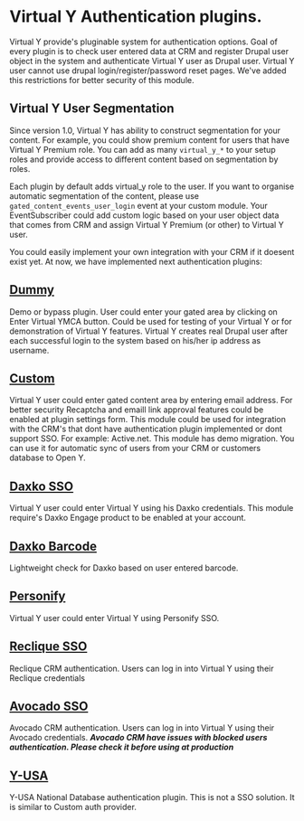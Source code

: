 # Virtual Y Authentication plugins.

Virtual Y provide's pluginable system for authentication options.
Goal of every plugin is to check user entered data at CRM and register Drupal user object in the system and authenticate 
Virtual Y user as Drupal user. Virtual Y user cannot use drupal login/register/password reset pages. 
We've added this restrictions for better security of this module.

## Virtual Y User Segmentation

Since version 1.0, Virtual Y has ability to construct segmentation for your content.
For example, you could show premium content for users that have Virtual Y Premium role.
You can add as many `virtual_y_*` to your setup roles and provide access to different content based on segmentation by roles.

Each plugin by default adds virtual_y role to the user. If you want to organise automatic segmentation of the content, please use
`gated_content_events_user_login` event at your custom module.
Your EventSubscriber could add custom logic based on your user object data that comes from CRM and assign Virtual Y Premium (or other) to Virtual Y user.

You could easily implement your own integration with your CRM if it doesent exist yet.
At now, we have implemented next authentication plugins:

## [Dummy](https://github.com/ymcatwincities/openy_gated_content/tree/master/modules/openy_gc_auth/modules/openy_gc_auth_example)

Demo or bypass plugin. User could enter your gated area by clicking on Enter Virtual YMCA button.
Could be used for testing of your Virtual Y or for demonstration of Virtual Y features.
Virtual Y creates real Drupal user after each successful login to the system based on his/her ip address as username.

## [Custom](https://github.com/ymcatwincities/openy_gated_content/tree/master/modules/openy_gc_auth/modules/openy_gc_auth_custom)

Virtual Y user could enter gated content area by entering email address. 
For better security Recaptcha and emaill link approval features could be enabled at plugin settings form.
This module could be used for integration with the CRM's that dont have authentication plugin implemented or dont support SSO.
For example: Active.net.
This module has demo migration. You can use it for automatic sync of users from your CRM or customers database to Open Y.

## [Daxko SSO](https://github.com/ymcatwincities/openy_gated_content/tree/master/modules/openy_gc_auth/modules/openy_gc_auth_daxko_sso)

Virtual Y user could enter Virtual Y using his Daxko credentials. This module require's Daxko Engage product to be enabled at your account.

## [Daxko Barcode](https://github.com/ymcatwincities/openy_gated_content/tree/master/modules/openy_gc_auth/modules/openy_gc_auth_daxko_barcode)

Lightweight check for Daxko based on user entered barcode.

## [Personify](https://github.com/ymcatwincities/openy_gated_content/tree/master/modules/openy_gc_auth/modules/openy_gc_auth_personify) 

Virtual Y user could enter Virtual Y using Personify SSO.

## [Reclique SSO](https://github.com/ymcatwincities/openy_gated_content/tree/master/modules/openy_gc_auth/modules/openy_gc_auth_reclique_sso)

Reclique CRM authentication. Users can log in into Virtual Y using their Reclique credentials

## [Avocado SSO](https://github.com/ymcatwincities/openy_gated_content/tree/master/modules/openy_gc_auth/modules/openy_gc_auth_avocado_sso)

Avocado CRM authentication. Users can log in into Virtual Y using their Avocado credentials.
***Avocado CRM have issues with blocked users authentication. Please check it before using at production***

## [Y-USA](https://github.com/ymcatwincities/openy_gated_content/tree/master/modules/openy_gc_auth/modules/openy_gc_auth_yusa)

Y-USA National Database authentication plugin. This is not a SSO solution. It is similar to Custom auth provider.
